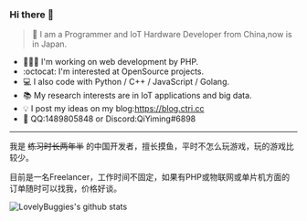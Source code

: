 ### Hi there :wave:
> :boy: I am a Programmer and IoT Hardware Developer from China,now is in Japan.

- 👨🏻‍💻 I'm working on web development by PHP.
- :octocat: I'm interested at OpenSource projects.
- :computer: I also code with Python / C++ / JavaScript / Golang.
- :books: My research interests are in IoT applications and big data.
- :bulb: I post my ideas on my blog:<a href="https://blog.ctri.cc/">https://blog.ctri.cc</a>
- :speech_balloon: QQ:1489805848 or Discord:QiYiming#6898

---

我是 <s>练习时长两年半</s> 的中国开发者，擅长摸鱼，平时不怎么玩游戏，玩的游戏比较少。

目前是一名Freelancer，工作时间不固定，如果有PHP或物联网或单片机方面的订单随时可以找我，价格好谈。

![LovelyBuggies's github stats](https://github-readme-stats.vercel.app/api?username=CodereInc&show_icons=true&hide_border=true)
